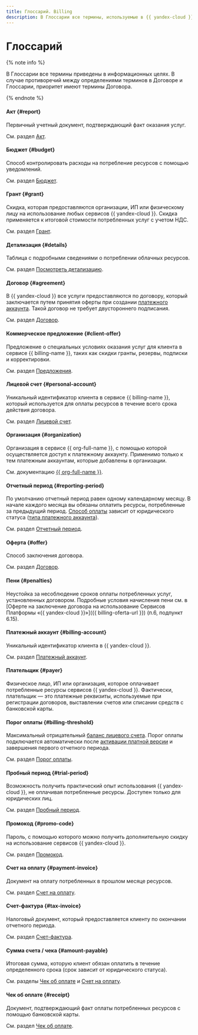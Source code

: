 ```yaml
---
title: Глоссарий. Billing
description: В Глоссарии все термины, используемые в {{ yandex-cloud }}, приведены в информационных целях. Дано описание следующих терминов – акт, грант, детализация, договор, порог оплаты, лицевой счет, отчетный период, оферта, пени, платежный аккаунт, плательщик, пробный период и другие. В случае противоречий между определениями терминов в Договоре и Глоссарии, приоритет имеют термины Договора.
---
```


# Глоссарий

{% note info %}

В Глоссарии все термины приведены в информационных целях. В случае противоречий между определениями терминов в Договоре и Глоссарии, приоритет имеют термины Договора.

{% endnote %}


#### Акт {#report}

Первичный учетный документ, подтверждающий факт оказания услуг.

См. раздел [Акт](act.md).

#### Бюджет {#budget}

Способ контролировать расходы на потребление ресурсов с помощью уведомлений.

См. раздел [Бюджет](budget.md).

#### Грант {#grant}

Скидка, которая предоставляются организации, ИП или физическому лицу на использование любых сервисов {{ yandex-cloud }}. Скидка применяется к итоговой стоимости потребленных услуг с учетом НДС.

См. раздел [Грант](bonus-account.md).

#### Детализация {#details}

Таблица с подробными сведениями о потреблении облачных ресурсов.

См. раздел [Посмотреть детализацию](../operations/check-charges.md).

#### Договор {#agreement}

В {{ yandex-cloud }} все услуги предоставляются по договору, который заключается путем принятия оферты при создании [платежного аккаунта](billing-account.md). Такой договор не требует двустороннего подписания.

См. раздел [Договор](contract.md).

#### Коммерческое предложение {#client-offer}

Предложение о специальных условиях оказания услуг для клиента в сервисе {{ billing-name }}, таких как скидки гранты, резервы, подписки и корректировки.

См. раздел [Предложения](../operations/get-offers.md).

#### Лицевой счет {#personal-account}

Уникальный идентификатор клиента в сервисе {{ billing-name }}, который используется для оплаты ресурсов в течение всего срока действия договора.

См. раздел [Лицевой счет](personal-account.md).

#### Организация {#organization}

Организация в сервисе {{ org-full-name }}, c помощью которой осуществляется доступ к платежному аккаунту. Применимо только к тем платежным аккаунтам, которые добавлены в организации.

См. документацию [{{ org-full-name }}](../../organization/).

#### Отчетный период {#reporting-period}

По умолчанию отчетный период равен одному календарному месяцу. В начале каждого месяца вы обязаны оплатить ресурсы, потребленные за предыдущий период. [Способ оплаты](../payment/index.md) зависит от юридического статуса ([типа платежного аккаунта](../concepts/billing-account.md#ba-types)).

См. раздел [Отчетный период](reporting-period.md).

#### Оферта {#offer}

Способ заключения договора.

См. раздел [Договор](contract.md).


#### Пени {#penalties}

Неустойка за несоблюдение сроков оплаты потребленных услуг, установленных договором.
Подробные условия начисления пени см. в [Оферте на заключение договора на использование Сервисов Платформы «{{ yandex-cloud }}»]({{ billing-oferta-url }}) (п.6, подпункт 6.15).



#### Платежный аккаунт {#billing-account}

Уникальный идентификатор клиента в {{ yandex-cloud }}.

См. раздел [Платежный аккаунт](billing-account.md).

#### Плательщик {#payer}

Физическое лицо, ИП или организация, которое оплачивает потребленные ресурсы сервисов {{ yandex-cloud }}. Фактически, плательщик — это платежные реквизиты, используемые при регистрации договоров, выставлении счетов или списании средств с банковской карты.

#### Порог оплаты {#billing-threshold}

Максимальный отрицательный [баланс лицевого счета](../concepts/personal-account.md#balance). Порог оплаты подключается автоматически после [активации платной версии](../operations/activate-commercial.md) и завершения первого отчетного периода.

См. раздел [Порог оплаты](billing-threshold.md).

#### Пробный период {#trial-period}

Возможность получить практический опыт использования {{ yandex-cloud }}, не оплачивая потребленные ресурсы. Доступен только для юридических лиц.

См. раздел [Пробный период](trial-period.md).

#### Промокод {#promo-code}

Пароль, с помощью которого можно получить дополнительную скидку на использование сервисов {{ yandex-cloud }}.

См. раздел [Промокод](promo-code.md).

#### Счет на оплату {#payment-invoice}

Документ на оплату потребленных в прошлом месяце ресурсов.

См. раздел [Счет на оплату](bill.md).

#### Счет-фактура {#tax-invoice}

Налоговый документ, который предоставляется клиенту по окончании отчетного периода.

См. раздел [Счет-фактура](invoice.md).


#### Сумма счета / чека {#amount-payable}

Итоговая сумма, которую клиент обязан оплатить в течение определенного срока (срок зависит от юридического статуса).

См. разделы [Чек об оплате](individual-bill.md) и [Счет на оплату](bill.md).

#### Чек об оплате {#receipt}

Документ, подтверждающий факт оплаты потребленных ресурсов с помощью банковской карты.

См. раздел [Чек об оплате](individual-bill.md).



